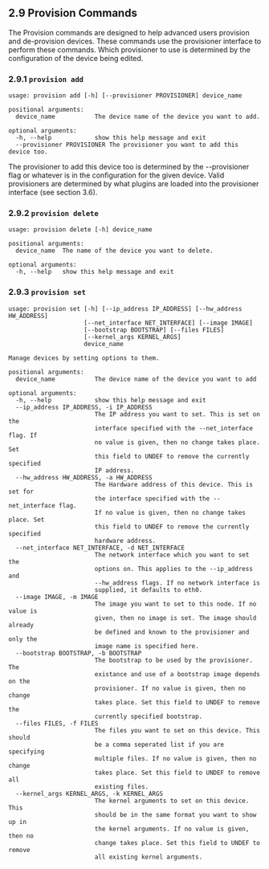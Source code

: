 ## 2.9 Provision Commands

The Provision commands are designed to help advanced users provision and de-provision devices. These commands use the provisioner interface to perform these commands. Which provisioner to use is determined by the configuration of the device being edited.

### 2.9.1 `provision add`

```
usage: provision add [-h] [--provisioner PROVISIONER] device_name

positional arguments:
  device_name           The device name of the device you want to add.

optional arguments:
  -h, --help            show this help message and exit
  --provisioner PROVISIONER The provisioner you want to add this device too.
```

The provisioner to add this device too is determined by the --provisioner flag or whatever is in the configuration for the given device. Valid provisioners are determined by what plugins are loaded into the provisioner interface (see section 3.6).

### 2.9.2 `provision delete`

```
usage: provision delete [-h] device_name

positional arguments:
  device_name  The name of the device you want to delete.

optional arguments:
  -h, --help   show this help message and exit
```

### 2.9.3 `provision set`

```
usage: provision set [-h] [--ip_address IP_ADDRESS] [--hw_address HW_ADDRESS]
                     [--net_interface NET_INTERFACE] [--image IMAGE]
                     [--bootstrap BOOTSTRAP] [--files FILES]
                     [--kernel_args KERNEL_ARGS]
                     device_name

Manage devices by setting options to them.

positional arguments:
  device_name           The device name of the device you want to add

optional arguments:
  -h, --help            show this help message and exit
  --ip_address IP_ADDRESS, -i IP_ADDRESS
                        The IP address you want to set. This is set on the
                        interface specified with the --net_interface flag. If
                        no value is given, then no change takes place. Set
                        this field to UNDEF to remove the currently specified
                        IP address.
  --hw_address HW_ADDRESS, -a HW_ADDRESS
                        The Hardware address of this device. This is set for
                        the interface specified with the --net_interface flag.
                        If no value is given, then no change takes place. Set
                        this field to UNDEF to remove the currently specified
                        hardware address.
  --net_interface NET_INTERFACE, -d NET_INTERFACE
                        The network interface which you want to set the
                        options on. This applies to the --ip_address and
                        --hw_address flags. If no network interface is
                        supplied, it defaults to eth0.
  --image IMAGE, -m IMAGE
                        The image you want to set to this node. If no value is
                        given, then no image is set. The image should already
                        be defined and known to the provisioner and only the
                        image name is specified here.
  --bootstrap BOOTSTRAP, -b BOOTSTRAP
                        The bootstrap to be used by the provisioner. The
                        existance and use of a bootstrap image depends on the
                        provisioner. If no value is given, then no change
                        takes place. Set this field to UNDEF to remove the
                        currently specified bootstrap.
  --files FILES, -f FILES
                        The files you want to set on this device. This should
                        be a comma seperated list if you are specifying
                        multiple files. If no value is given, then no change
                        takes place. Set this field to UNDEF to remove all
                        existing files.
  --kernel_args KERNEL_ARGS, -k KERNEL_ARGS
                        The kernel arguments to set on this device. This
                        should be in the same format you want to show up in
                        the kernel arguments. If no value is given, then no
                        change takes place. Set this field to UNDEF to remove
                        all existing kernel arguments.
```